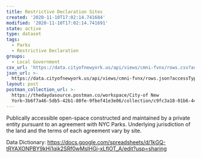 ```yaml
---
title: Restrictive Declaration Sites
created: '2020-11-10T17:02:14.741684'
modified: '2020-11-10T17:02:14.741691'
state: active
type: dataset
tags:
  - Parks
  - Restrictive Declaration
groups:
  - Local Government
csv_url: 'https://data.cityofnewyork.us/api/views/cmni-fvnx/rows.csv?accessType=DOWNLOAD'
json_url: >-
  https://data.cityofnewyork.us/api/views/cmni-fvnx/rows.json?accessType=DOWNLOAD
layout: post
postman_collection_url: >-
  https://thedaydasource.postman.co/workspace/City-of New
  York~3b6f7a46-5db5-42b1-80fe-9fbef41e3e06/collection/c9fc3a18-01b6-444f-81fd-7b0cc8937bc2
---
```

Publically accessible open-space constructed and maintained by a private entity pursuant to an agreement with NYC Parks. Underlying jurisdiction of the land and the terms of each agreement vary by site. 

Data Dictionary: https://docs.google.com/spreadsheets/d/1kGQ-tRYAXONPBY9kHi1qik2SRf0wMslHGj-xLflOT_A/edit?usp=sharing

